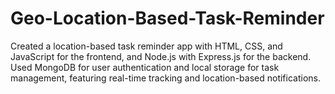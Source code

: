# Geo-Location-Based-Task-Reminder
Created a location-based task reminder app with HTML, CSS, and JavaScript for the frontend, and Node.js with Express.js for the backend. Used MongoDB for user authentication and local storage for task management, featuring real-time tracking and location-based notifications.
